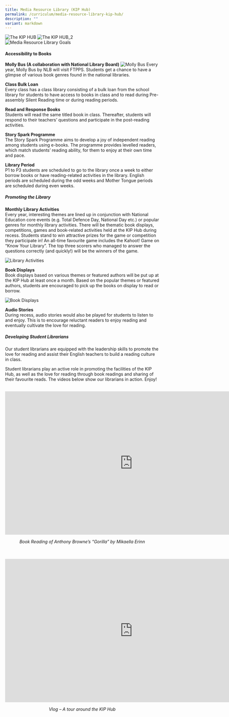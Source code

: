 ```yaml
---
title: Media Resource Library (KIP Hub)
permalink: /curriculum/media-resource-library-kip-hub/
description: ""
variant: markdown
---
```

![The KIP HUB](/images/Curriculum/Media%20Resource%20Library/1%20intro.jpg)
![The KIP HUB_2](/images/Curriculum/Media%20Resource%20Library/2%20intro.jpg)
<br>
![Media Resource Library Goals](/images/Curriculum/Media%20Resource%20Library/mrl%20goals.jpg)

<h4><b>Accessibility to Books</b></h4>

<b>Molly Bus (A collaboration with National Library Board)</b>
![Molly Bus](/images/Curriculum/Media%20Resource%20Library/molly%20bus%20logo.png)
Every year, Molly Bus by NLB will visit FTPPS. Students get a chance to have a glimpse of various book genres found in the national libraries. 

<b>Class Bulk Loan</b>
<br>
Every class has a class library consisting of a bulk loan from the school library for students to have access to books in class and to read during Pre-assembly Silent Reading time or during reading periods.

<b>Read and Response Books</b>
<br>
Students will read the same titled book in class. Thereafter, students will respond to their teachers’ questions and participate in the post-reading activities.

<b>Story Spark Programme</b>
<br>
The Story Spark Programme aims to develop a joy of independent reading among students using e-books. The programme provides levelled readers, which match students’ reading ability, for them to enjoy at their own time and pace. 

<b>Library Period</b>
<br>
P1 to P3 students are scheduled to go to the library once a week to either borrow books or have reading-related activities in the library. English periods are scheduled during the odd weeks and Mother Tongue periods are scheduled during even weeks.

<h5><b>Promoting the Library</b></h5>

<b>Monthly Library Activities</b>
<br>
Every year, interesting themes are lined up in conjunction with National Education core events (e.g. Total Defence Day, National Day etc.) or popular genres for monthly library activities. There will be thematic book displays, competitions, games and book-related activities held at the KIP Hub during recess. Students stand to win attractive prizes for the game or competition they participate in! An all-time favourite game includes the Kahoot! Game on “Know Your Library”. The top three scorers who managed to answer the questions correctly (and quickly!) will be the winners of the game.

![Library Activities](/images/Curriculum/Media%20Resource%20Library/monthly%20library%20activities.jpg)

<b>Book Displays</b>
<br>
Book displays based on various themes or featured authors will be put up at the KIP Hub at least once a month. Based on the popular themes or featured authors, students are encouraged to pick up the books on display to read or borrow. 

![Book Displays](/images/Curriculum/Media%20Resource%20Library/book%20display.jpg)

<b>Audio Stories</b>
<br>
During recess, audio stories would also be played for students to listen to and enjoy. This is to encourage reluctant readers to enjoy reading and eventually cultivate the love for reading.

<h5><b>Developing Student Librarians</b></h5>

Our student librarians are equipped with the leadership skills to promote the love for reading and assist their English teachers to build a reading culture in class. 

Student librarians play an active role in promoting the facilities of the KIP Hub, as well as the love for reading through book readings and sharing of their favourite reads. The videos below show our librarians in action. Enjoy!
<br><br>
<iframe allowfullscreen="" allow="accelerometer; autoplay; clipboard-write; encrypted-media; gyroscope; picture-in-picture; web-share" frameborder="0" title="YouTube video player" src="https://www.youtube.com/embed/JxqXwQX7JO0" height="468" width="832"></iframe>
<p align="center"><i>Book Reading of Anthony Browne’s “Gorilla” by Mikaella Erinn</i></p>
<br><br>
<iframe allowfullscreen="" allow="accelerometer; autoplay; clipboard-write; encrypted-media; gyroscope; picture-in-picture; web-share" frameborder="0" title="YouTube video player" src="https://www.youtube.com/embed/TJsQtNtXqJ8" height="468" width="832"></iframe>
<p align="center"><i>Vlog – A tour around the KIP Hub</i></p>